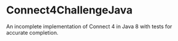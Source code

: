 # Connect4ChallengeJava
An incomplete implementation of Connect 4 in Java 8 with tests for accurate completion.
